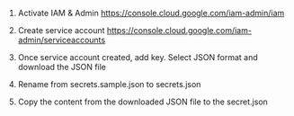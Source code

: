 1. Activate IAM & Admin https://console.cloud.google.com/iam-admin/iam

2. Create service account https://console.cloud.google.com/iam-admin/serviceaccounts

3. Once service account created, add key. Select JSON format and download the JSON file

4. Rename from secrets.sample.json to secrets.json

5. Copy the content from the downloaded JSON file to the secret.json